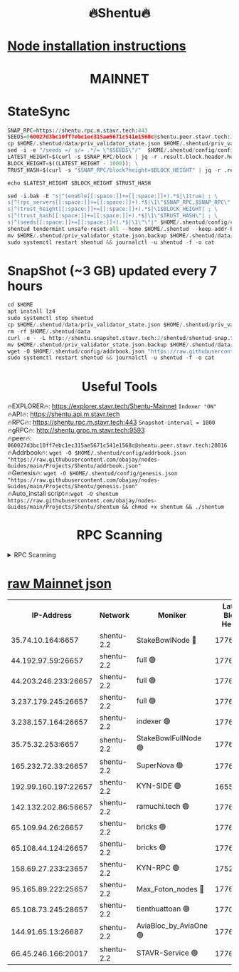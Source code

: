 <h1 align="center"> 🔥Shentu🔥</h1>

[Node installation instructions](https://github.com/obajay/nodes-Guides/tree/main/Projects/Shentu)
=
<h1 align="center"> MAINNET</h1>

# StateSync
```python
SNAP_RPC=https://shentu.rpc.m.stavr.tech:443
SEEDS=060027d3bc10ff7ebc1ec315ae5671c541e1568c@shentu.peer.stavr.tech:20016
cp $HOME/.shentud/data/priv_validator_state.json $HOME/.shentud/priv_validator_state.json.backup
sed -i -e "/seeds =/ s/= .*/= \"$SEEDS\"/"  $HOME/.shentud/config/config.toml
LATEST_HEIGHT=$(curl -s $SNAP_RPC/block | jq -r .result.block.header.height); \
BLOCK_HEIGHT=$((LATEST_HEIGHT - 1000)); \
TRUST_HASH=$(curl -s "$SNAP_RPC/block?height=$BLOCK_HEIGHT" | jq -r .result.block_id.hash)

echo $LATEST_HEIGHT $BLOCK_HEIGHT $TRUST_HASH

sed -i.bak -E "s|^(enable[[:space:]]+=[[:space:]]+).*$|\1true| ; \
s|^(rpc_servers[[:space:]]+=[[:space:]]+).*$|\1\"$SNAP_RPC,$SNAP_RPC\"| ; \
s|^(trust_height[[:space:]]+=[[:space:]]+).*$|\1$BLOCK_HEIGHT| ; \
s|^(trust_hash[[:space:]]+=[[:space:]]+).*$|\1\"$TRUST_HASH\"| ; \
s|^(seeds[[:space:]]+=[[:space:]]+).*$|\1\"\"|" $HOME/.shentud/config/config.toml
shentud tendermint unsafe-reset-all --home $HOME/.shentud --keep-addr-book
mv $HOME/.shentud/priv_validator_state.json.backup $HOME/.shentud/data/priv_validator_state.json
sudo systemctl restart shentud && journalctl -u shentud -f -o cat
```
# SnapShot (~3 GB) updated every 7 hours
```python
cd $HOME
apt install lz4
sudo systemctl stop shentud
cp $HOME/.shentud/data/priv_validator_state.json $HOME/.shentud/priv_validator_state.json.backup
rm -rf $HOME/.shentud/data
curl -o - -L http://shentu.snapshot.stavr.tech:2/shentud/shentud-snap.tar.lz4 | lz4 -c -d - | tar -x -C $HOME/.shentud --strip-components 2
mv $HOME/.shentud/priv_validator_state.json.backup $HOME/.shentud/data/priv_validator_state.json
wget -O $HOME/.shentud/config/addrbook.json "https://raw.githubusercontent.com/obajay/nodes-Guides/main/Projects/Shentu/addrbook.json"
sudo systemctl restart shentud && journalctl -u shentud -f -o cat
```

 <h1 align="center"> Useful Tools</h1>

🔥EXPLORER🔥:     https://explorer.stavr.tech/Shentu-Mainnet        `Indexer "ON"` \
🔥API🔥:          https://shentu.api.m.stavr.tech \
🔥RPC🔥:          https://shentu.rpc.m.stavr.tech:443              `Snapshot-interval = 1000` \
🔥gRPC🔥:         http://shentu.grpc.m.stavr.tech:9593 \
🔥peer🔥:         `060027d3bc10ff7ebc1ec315ae5671c541e1568c@shentu.peer.stavr.tech:20016` \
🔥Addrbook🔥:  `wget -O $HOME/.shentud/config/addrbook.json "https://raw.githubusercontent.com/obajay/nodes-Guides/main/Projects/Shentu/addrbook.json"` \
🔥Genesis🔥:  `wget -O $HOME/.shentud/config/genesis.json "https://raw.githubusercontent.com/obajay/nodes-Guides/main/Projects/Shentu/genesis.json"` \
🔥Auto_install script🔥:`wget -O shentum https://raw.githubusercontent.com/obajay/nodes-Guides/main/Projects/Shentu/shentum && chmod +x shentum && ./shentum`

<h1 align="center"> RPC Scanning</h1>

<details>
<summary>RPC Scanning</summary>

<h2 align="center"> We scan nodes in real time every 4 hours. And we provide the final result of RPC endpoints.
We cannot influence the operation of these nodes in any way. </h2>


```python
If Voting Power is higher than 0 --> then the Node is a validator of the network and may be subject to attack and be a potential threat to the chain.
```
```python
We marked such validators with a red symbol
```

</details>

[raw Mainnet json](https://rpc-check.shentum.stavr.tech/shentum/rpc-shentum-result.json)
=


<table><tr><th>IP-Address</th><th>Network</th><th>Moniker</th><th>Latest Block Height</th><th>Earliest Block Height</th><th>Catching Up</th><th>Tx Index</th><th>Voting Power</th><th>Scan Time</th></tr><tr><td>35.74.10.164:6657</td><td>shentu-2.2</td><td>StakeBowlNode 🔴</td><td>17761538</td><td>8308501</td><td>False</td><td>on</td><td>50178</td><td>2024-03-23T10:13:45.754177351UTC</td></tr><tr><td>44.192.97.59:26657</td><td>shentu-2.2</td><td>full 🟢</td><td>17761537</td><td>9786901</td><td>False</td><td>on</td><td>0</td><td>2024-03-23T10:13:42.459080838UTC</td></tr><tr><td>44.203.246.233:26657</td><td>shentu-2.2</td><td>full 🟢</td><td>17761539</td><td>9786901</td><td>False</td><td>on</td><td>0</td><td>2024-03-23T10:13:54.477395924UTC</td></tr><tr><td>3.237.179.245:26657</td><td>shentu-2.2</td><td>full 🟢</td><td>17761541</td><td>9786901</td><td>False</td><td>on</td><td>0</td><td>2024-03-23T10:14:03.242660063UTC</td></tr><tr><td>3.238.157.164:26657</td><td>shentu-2.2</td><td>indexer 🟢</td><td>17761543</td><td>9786901</td><td>False</td><td>on</td><td>0</td><td>2024-03-23T10:14:16.506875226UTC</td></tr><tr><td>35.75.32.253:6657</td><td>shentu-2.2</td><td>StakeBowlFullNode 🟢</td><td>17761547</td><td>10470762</td><td>False</td><td>on</td><td>0</td><td>2024-03-23T10:14:40.538610421UTC</td></tr><tr><td>165.232.72.33:26657</td><td>shentu-2.2</td><td>SuperNova 🟢</td><td>17761547</td><td>15936001</td><td>False</td><td>off</td><td>0</td><td>2024-03-23T10:14:39.248907024UTC</td></tr><tr><td>192.99.160.197:22657</td><td>shentu-2.2</td><td>KYN-SIDE 🟢</td><td>16555904</td><td>16083091</td><td>False</td><td>on</td><td>0</td><td>2024-03-23T10:15:31.090136544UTC</td></tr><tr><td>142.132.202.86:56657</td><td>shentu-2.2</td><td>ramuchi.tech 🟢</td><td>17761554</td><td>16196001</td><td>False</td><td>on</td><td>0</td><td>2024-03-23T10:15:21.260107130UTC</td></tr><tr><td>65.109.94.26:26657</td><td>shentu-2.2</td><td>bricks 🟢</td><td>17761555</td><td>16401001</td><td>False</td><td>on</td><td>0</td><td>2024-03-23T10:15:28.232610660UTC</td></tr><tr><td>65.108.44.124:26657</td><td>shentu-2.2</td><td>bricks 🟢</td><td>17761555</td><td>16401001</td><td>False</td><td>on</td><td>0</td><td>2024-03-23T10:15:31.413150565UTC</td></tr><tr><td>158.69.27.233:23657</td><td>shentu-2.2</td><td>KYN-RPC 🟢</td><td>17528125</td><td>16778677</td><td>False</td><td>on</td><td>0</td><td>2024-03-23T10:15:18.964844544UTC</td></tr><tr><td>95.165.89.222:25657</td><td>shentu-2.2</td><td>Max_Foton_nodes 🔴</td><td>17761549</td><td>17144052</td><td>False</td><td>on</td><td>2408</td><td>2024-03-23T10:14:49.466510265UTC</td></tr><tr><td>65.108.73.245:28657</td><td>shentu-2.2</td><td>tienthuattoan 🟢</td><td>17700110</td><td>17399930</td><td>False</td><td>on</td><td>0</td><td>2024-03-23T10:14:49.780476294UTC</td></tr><tr><td>144.91.65.13:26687</td><td>shentu-2.2</td><td>AviaBloc_by_AviaOne 🟢</td><td>17761548</td><td>17753311</td><td>False</td><td>off</td><td>0</td><td>2024-03-23T10:14:49.082899649UTC</td></tr><tr><td>66.45.246.166:20017</td><td>shentu-2.2</td><td>STAVR-Service 🟢</td><td>17761554</td><td>17757001</td><td>False</td><td>on</td><td>0</td><td>2024-03-23T10:15:27.920086188UTC</td></tr></table>
